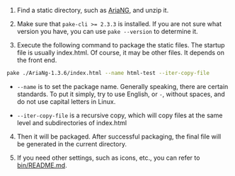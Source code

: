1. Find a static directory, such as [AriaNG](https://github.com/mayswind/AriaNg/releases/download/1.3.6/AriaNg-1.3.6.zip), and unzip it.

2. Make sure that `pake-cli >= 2.3.3` is installed. If you are not sure what version you have, you can use `pake --version` to determine it.

3. Execute the following command to package the static files. The startup file is usually index.html. Of course, it may be other files. It depends on the front end.
```bash
pake ./AriaNg-1.3.6/index.html --name html-test --iter-copy-file
```
- `--name` is to set the package name. Generally speaking, there are certain standards. To put it simply, try to use English, or `-`, without spaces, and do not use capital letters in Linux.

- `--iter-copy-file` is a recursive copy, which will copy files at the same level and subdirectories of index.html

4. Then it will be packaged. After successful packaging, the final file will be generated in the current directory.

5. If you need other settings, such as icons, etc., you can refer to [bin/README.md](https://github.com/tw93/Pake/blob/master/bin/README.md).